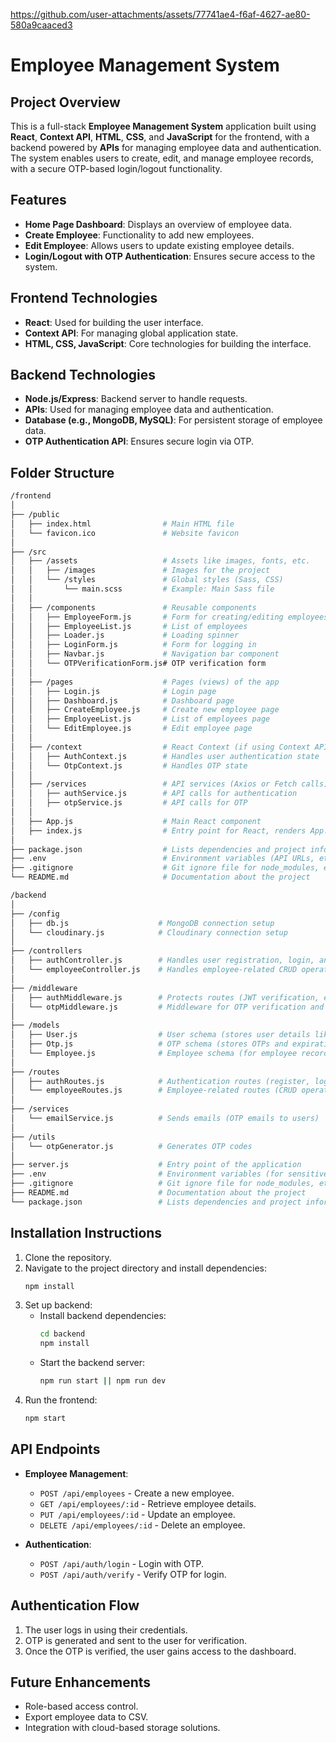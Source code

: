 
https://github.com/user-attachments/assets/77741ae4-f6af-4627-ae80-580a9caaced3


# Employee Management System

## Project Overview

This is a full-stack **Employee Management System** application built using **React**, **Context API**, **HTML**, **CSS**, and **JavaScript** for the frontend, with a backend powered by **APIs** for managing employee data and authentication. The system enables users to create, edit, and manage employee records, with a secure OTP-based login/logout functionality.

## Features

- **Home Page Dashboard**: Displays an overview of employee data.
- **Create Employee**: Functionality to add new employees.
- **Edit Employee**: Allows users to update existing employee details.
- **Login/Logout with OTP Authentication**: Ensures secure access to the system.

## Frontend Technologies

- **React**: Used for building the user interface.
- **Context API**: For managing global application state.
- **HTML, CSS, JavaScript**: Core technologies for building the interface.

## Backend Technologies

- **Node.js/Express**: Backend server to handle requests.
- **APIs**: Used for managing employee data and authentication.
- **Database (e.g., MongoDB, MySQL)**: For persistent storage of employee data.
- **OTP Authentication API**: Ensures secure login via OTP.

## Folder Structure

```bash
/frontend
│
├── /public
│   ├── index.html                # Main HTML file
│   └── favicon.ico               # Website favicon
│
├── /src
│   ├── /assets                   # Assets like images, fonts, etc.
│   │   ├── /images               # Images for the project
│   │   └── /styles               # Global styles (Sass, CSS)
│   │       └── main.scss         # Example: Main Sass file
│   │
│   ├── /components               # Reusable components
│   │   ├── EmployeeForm.js       # Form for creating/editing employees
│   │   ├── EmployeeList.js       # List of employees
│   │   ├── Loader.js             # Loading spinner
│   │   ├── LoginForm.js          # Form for logging in
│   │   ├── Navbar.js             # Navigation bar component
│   │   └── OTPVerificationForm.js# OTP verification form
│   │
│   ├── /pages                    # Pages (views) of the app
│   │   ├── Login.js              # Login page
│   │   ├── Dashboard.js          # Dashboard page
│   │   ├── CreateEmployee.js     # Create new employee page
│   │   ├── EmployeeList.js       # List of employees page
│   │   └── EditEmployee.js       # Edit employee page
│   │
│   ├── /context                  # React Context (if using Context API)
│   │   ├── AuthContext.js        # Handles user authentication state
│   │   └── OtpContext.js         # Handles OTP state
│   │
│   ├── /services                 # API services (Axios or Fetch calls)
│   │   ├── authService.js        # API calls for authentication
│   │   ├── otpService.js         # API calls for OTP
│   │
│   ├── App.js                    # Main React component
│   ├── index.js                  # Entry point for React, renders App.js
│
├── package.json                  # Lists dependencies and project information
├── .env                          # Environment variables (API URLs, etc.)
├── .gitignore                    # Git ignore file for node_modules, etc.
└── README.md                     # Documentation about the project

/backend
│
├── /config
│   ├── db.js                    # MongoDB connection setup
│   └── cloudinary.js            # Cloudinary connection setup
│
├── /controllers
│   ├── authController.js        # Handles user registration, login, and OTP verification
│   └── employeeController.js    # Handles employee-related CRUD operations
│
├── /middleware
│   ├── authMiddleware.js        # Protects routes (JWT verification, etc.)
│   └── otpMiddleware.js         # Middleware for OTP verification and handling
│
├── /models
│   ├── User.js                  # User schema (stores user details like name, email, password)
│   ├── Otp.js                   # OTP schema (stores OTPs and expiration times)
│   └── Employee.js              # Employee schema (for employee records)
│
├── /routes
│   ├── authRoutes.js            # Authentication routes (register, login, OTP verification)
│   └── employeeRoutes.js        # Employee-related routes (CRUD operations)
│
├── /services
│   └── emailService.js          # Sends emails (OTP emails to users)
│
├── /utils
│   └── otpGenerator.js          # Generates OTP codes
│
├── server.js                    # Entry point of the application
├── .env                         # Environment variables (for sensitive data like DB URI, email credentials)
├── .gitignore                   # Git ignore file for node_modules, etc.
├── README.md                    # Documentation about the project
└── package.json                 # Lists dependencies and project information

```

## Installation Instructions

1. Clone the repository.
2. Navigate to the project directory and install dependencies:
   ```bash
   npm install
   ```
3. Set up backend:
   - Install backend dependencies:
     ```bash
     cd backend
     npm install
     ```
   - Start the backend server:
     ```bash
     npm run start || npm run dev 
     ```
4. Run the frontend:
   ```bash
   npm start
   ```

## API Endpoints

- **Employee Management**:
  - `POST /api/employees` - Create a new employee.
  - `GET /api/employees/:id` - Retrieve employee details.
  - `PUT /api/employees/:id` - Update an employee.
  - `DELETE /api/employees/:id` - Delete an employee.
  
- **Authentication**:
  - `POST /api/auth/login` - Login with OTP.
  - `POST /api/auth/verify` - Verify OTP for login.

## Authentication Flow

1. The user logs in using their credentials.
2. OTP is generated and sent to the user for verification.
3. Once the OTP is verified, the user gains access to the dashboard.

## Future Enhancements

- Role-based access control.
- Export employee data to CSV.
- Integration with cloud-based storage solutions.

